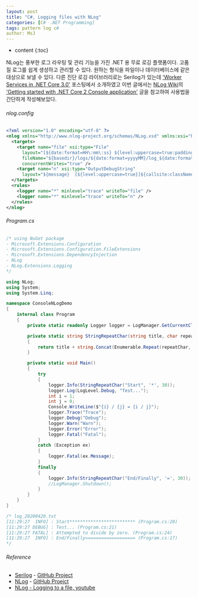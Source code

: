 ```yaml
---
layout: post
title: "C#, Logging files with NLog"
categories: [C#ㆍ.NET Programming]
tags: pattern log c#
author: MsJ
---
```


* content
{:toc}

NLog는 풍부한 로그 라우팅 및 관리 기능을 가진 .NET 용 무료 로깅 플랫폼이다. 고품질 로그를 쉽게 생성하고 관리할 수 있다. 원하는 형식을 파일이나 데이터베이스에 같은 대상으로 보낼 수 있다. 다른 진단 로깅 라이브러리로는 Serilog가 있는데 ['Worker Services in .NET Core 3.0'](https://msjo.kr/2019/09/12/1/) 포스팅에서 소개하였고 이번 글에서는 [NLog Wiki](https://github.com/NLog/NLog/wiki)의 ['Getting started with .NET Core 2 Console application'](https://github.com/NLog/NLog/wiki/Getting-started-with-.NET-Core-2---Console-application) 글을 참고하여 사용법을 간단하게 작성해보았다. 

###### nlog.config

```xml
<?xml version="1.0" encoding="utf-8" ?>
<nlog xmlns="http://www.nlog-project.org/schemas/NLog.xsd" xmlns:xsi="http://www.w3.org/2001/XMLSchema-instance">
  <targets>
    <target name="file" xsi:type="File"
      layout="[${date:format=HH\:mm\:ss} ${level:uppercase=true:padding=5}] : ${message} ${callsite:className=false:fileName=true:includeSourcePath=false:methodName=false}[${threadid}]"
      fileName="${basedir}/logs/${date:format=yyyyMM}/log_${date:format=yyyyMMdd}.txt" 
      concurrentWrites="true" />
    <target name="n" xsi:type="OutputDebugString" 
      layout="${message}  [${level:uppercase=true}]${callsite:className=false:fileName=true:includeSourcePath=false:methodName=false}[${threadid}]" />  
  </targets>
  <rules>
    <logger name="*" minlevel="trace" writeTo="file" />
	<logger name="*" minlevel="trace" writeTo="n" />
  </rules>
</nlog>
```





###### Program.cs

```cs
/* using NuGet package 
- Microsoft.Extensions.Configuration
- Microsoft.Extensions.Configuration.FileExtensions
- Microsoft.Extensions.DependencyInjection
- NLog
- NLog.Extensions.Logging
*/

using NLog;
using System;
using System.Linq;

namespace ConsoleNLogDemo
{
    internal class Program
    {
        private static readonly Logger logger = LogManager.GetCurrentClassLogger();

        private static string StringRepeatChar(string title, char repeatChar, int countChar)
        {
            return title + string.Concat(Enumerable.Repeat(repeatChar, countChar - title.Length));
        }

        private static void Main()
        {
            try
            {
                logger.Info(StringRepeatChar("Start", '*', 30));
                logger.Log(LogLevel.Debug, "Test...");
                int i = 1;
                int j = 0;
                Console.WriteLine($"{i} / {j} = {i / j}");
                logger.Trace("Trace");
                logger.Debug("Debug");
                logger.Warn("Warn");
                logger.Error("Error");
                logger.Fatal("Fatal");
            }
            catch (Exception ex)
            {
                logger.Fatal(ex.Message);
            }
            finally
            {
                logger.Info(StringRepeatChar("End/Finally", '=', 30));
                //LogManager.Shutdown();
            }
        }
    }
}

/* log_20200420.txt
[11:29:27  INFO] : Start************************* (Program.cs:20)
[11:29:27 DEBUG] : Test... (Program.cs:21)
[11:29:27 FATAL] : Attempted to divide by zero. (Program.cs:24)
[11:29:27  INFO] : End/Finally=================== (Program.cs:17)
*/
```

###### Reference

* [Serilog](https://serilog.net/) - [GitHub Project](https://github.com/serilog/serilog)
* [NLog](https://nlog-project.org/) - [GitHub Proejct](https://github.com/NLog/NLog/)
* [NLog - Logging to a file, youtube](https://www.youtube.com/watch?v=NJiy2gV5upc)
